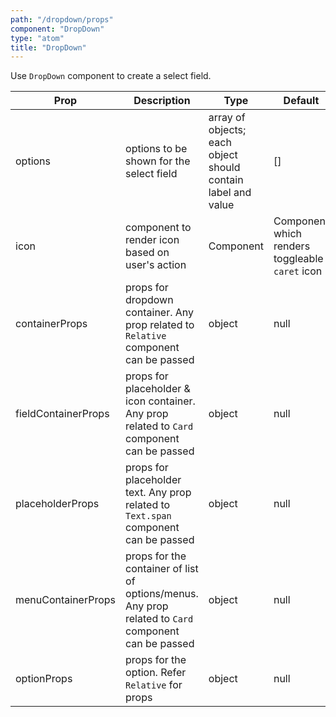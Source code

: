 ```yaml
---
path: "/dropdown/props"
component: "DropDown"
type: "atom"
title: "DropDown"
---
```


Use `DropDown` component to create a select field.

| Prop | Description | Type | Default |
| ------ | ----------- | ---- | ------- |
| options | options to be shown for the select field | array of objects; each object should contain label and value | [] |
| icon | component to render icon based on user's action | Component | Component which renders toggleable `caret` icon |
| containerProps | props for dropdown container. Any prop related to `Relative` component can be passed | object | null |
| fieldContainerProps | props for placeholder & icon container. Any prop related to `Card` component can be passed | object | null |
| placeholderProps | props for placeholder text. Any prop related to `Text.span` component can be passed | object | null |
| menuContainerProps | props for the container of list of options/menus. Any prop related to `Card` component can be passed | object | null |
| optionProps | props for the option. Refer `Relative` for props | object | null |

